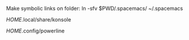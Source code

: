 Make symbolic links on folder:
ln -sfv $PWD/.spacemacs/ ~/.spacemacs

$HOME$.local/share/konsole 

$HOME$.config/powerline
